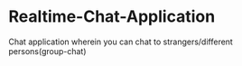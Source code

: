 # Realtime-Chat-Application
Chat application wherein you can chat to strangers/different persons(group-chat)
